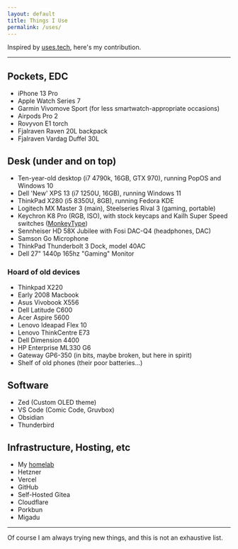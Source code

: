 ```yaml
---
layout: default
title: Things I Use
permalink: /uses/
---
```


Inspired by [uses.tech](https://uses.tech/), here's my contribution.

---

## Pockets, EDC
- iPhone 13 Pro
- Apple Watch Series 7
- Garmin Vivomove Sport (for less smartwatch-appropriate occasions)
- Airpods Pro 2
- Rovyvon E1 torch
- Fjalraven Raven 20L backpack
- Fjalraven Vardag Duffel 30L

## Desk (under and on top)
- Ten-year-old desktop (i7&nbsp;4790k, 16GB, GTX 970), running PopOS and Windows&nbsp;10
- Dell 'New' XPS 13 (i7&nbsp;1250U, 16GB), running Windows&nbsp;11
- ThinkPad X280 (i5&nbsp;8350U, 8GB), running Fedora KDE
- Logitech MX Master 3 (main), Steelseries Rival 3 (gaming, portable)
- Keychron K8 Pro (RGB, ISO), with stock keycaps and Kailh Super Speed switches ([MonkeyType](https://monkeytype.com/profile/tmr))
- Sennheiser HD 58X Jubilee with Fosi DAC-Q4 (headphones, DAC)
- Samson Go Microphone
- ThinkPad Thunderbolt 3 Dock, model 40AC
- Dell 27" 1440p 165hz "Gaming" Monitor

### Hoard of old devices
- Thinkpad X220
- Early 2008 Macbook
- Asus Vivobook X556
- Dell Latitude C600
- Acer Aspire 5600
- Lenovo Ideapad Flex 10
- Lenovo ThinkCentre E73
- Dell Dimension 4400
- HP Enterprise ML330 G6
- Gateway GP6-350 (in bits, maybe broken, but here in spirit)
- Shelf of old phones (their poor batteries...)

## Software
- Zed (Custom OLED theme)
- VS Code (Comic Code, Gruvbox)
- Obsidian
- Thunderbird

## Infrastructure, Hosting, etc
- My [homelab]({{site.baseurl}}/lab)
- Hetzner
- Vercel
- GitHub
- Self-Hosted Gitea
- Cloudflare
- Porkbun
- Migadu

---

Of course I am always trying new things, and this is not an exhaustive list.
